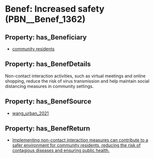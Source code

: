 # Benef: __Increased safety__ (PBN__Benef_1362)

## Property: has_Beneficiary

* [community residents](../Stakeholder/PBN__Stakeholder_527)

## Property: has_BenefDetails

Non-contact interaction activities, such as virtual meetings and online shopping, reduce the risk of virus transmission and help maintain social distancing measures in community settings.

## Property: has_BenefSource

* [wang_urban_2021](../Article/PBN__Article_291)

## Property: has_BenefReturn

* [Implementing non-contact interaction measures can contribute to a safer environment for community residents, reducing the risk of contagious diseases and ensuring public health.](../BenefReturn/PBN__BenefReturn_1546)

